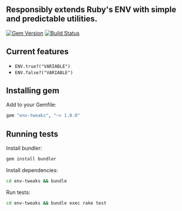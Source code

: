 ## Responsibly extends Ruby's ENV with simple and predictable utilities.

[![Gem Version](https://badge.fury.io/rb/env-tweaks.svg)](https://badge.fury.io/rb/env-tweaks)
[![Build Status](https://travis-ci.org/yivo/env-tweaks.svg?branch=master)](https://travis-ci.org/yivo/env-tweaks)

## Current features

* `ENV.true?("VARIABLE")`
* `ENV.false?("VARIABLE")`

## Installing gem

Add to your Gemfile:
```ruby
gem "env-tweaks", "~> 1.0.0"
```

## Running tests

Install bundler:
```bash
gem install bundler
```

Install dependencies:
```bash
cd env-tweaks && bundle
```

Run tests:
```bash
cd env-tweaks && bundle exec rake test
```
